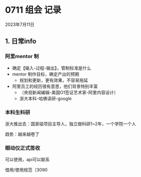 # 0711 组会 记录

2023年7月11日

## 1. 日常info

### 阿里mentor 制

- 确定【输入-过程-输出】，管制标准是什么
- mentor 制作目标，确定产出的预期
  - 规划和更新，更有效果，不容易拖延
- 阿里员工的经历很有意思，他们背景特别丰富
  - （央视新闻编辑-美国O1签证艺术家-阿里内容设计）
  - 浙大本科-哈佛读研-google

### 本科生科研

浙大推出去：国家级项目主导人，独立做科研1~2年，一个学院一个人

趋势：越来越卷了

### 眼动仪正式签收

可以使用，api可以联系

借用/使用规范（30W)